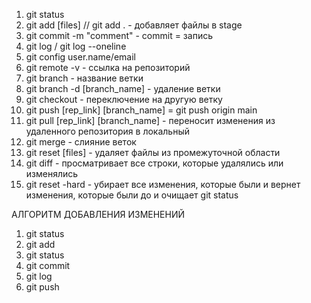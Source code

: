 1. git status 
2. git add [files] // git add . - добавляет файлы в stage
3. git commit -m "comment" - commit = запись
4. git log / git log --oneline
5. git config user.name/email
6. git remote -v - ссылка на репозиторий
7. git branch - название ветки
8. git branch -d [branch_name] - удаление ветки
9. git checkout - переключение на другую ветку
10. git push [rep_link] [branch_name] = git push origin main
11. git pull [rep_link] [branch_name] - переносит изменения из удаленного репозитория в локальный
12. git merge - слияние веток
13. git reset [files] - удаляет файлы из промежуточной области 
14. git diff - просматривает все строки, которые удалялись или изменялись 
15. git reset -hard -  убирает все изменения, которые были и вернет изменения, которые были до и очищает git status

АЛГОРИТМ ДОБАВЛЕНИЯ ИЗМЕНЕНИЙ
1. git status
2. git add
3. git status
4. git commit
5. git log
6. git push 



